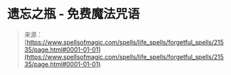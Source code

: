 <!--yml

category: 未分类

date: 2024-06-12 19:05:07

-->

# 遗忘之瓶 - 免费魔法咒语

> 来源：[https://www.spellsofmagic.com/spells/life_spells/forgetful_spells/21535/page.html#0001-01-01](https://www.spellsofmagic.com/spells/life_spells/forgetful_spells/21535/page.html#0001-01-01)
